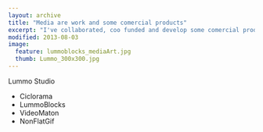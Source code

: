 ```yaml
---
layout: archive
title: "Media are work and some comercial products"
excerpt: "I've collaborated, coo funded and develop some comercial products"
modified: 2013-08-03
image: 
  feature: lummoblocks_mediaArt.jpg
  thumb: Lummo_300x300.jpg
---
```



Lummo Studio

- Ciclorama
- LummoBlocks
- VideoMaton
- NonFlatGif